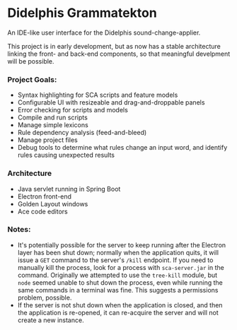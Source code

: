 # Didelphis Grammatekton

An IDE-like user interface for the Didelphis sound-change-applier.

This project is in early development, but as now has a stable architecture
linking the front- and back-end components, so that meaningful develpment will
be possible.

### Project Goals:
 - Syntax highlighting for SCA scripts and feature models
 - Configurable UI with resizeable and drag-and-droppable panels
 - Error checking for scripts and models
 - Compile and run scripts
 - Manage simple lexicons
 - Rule dependency analysis (feed-and-bleed)
 - Manage project files
 - Debug tools to determine what rules change an input word, and identify rules 
   causing unexpected results

### Architecture
 - Java servlet running in Spring Boot
 - Electron front-end
 - Golden Layout windows
 - Ace code editors
 
 ### Notes:
  - It's potentially possible for the server to keep running after the Electron
    layer has been shut down; normally when the application quits, it will issue
    a `GET` command to the  server's `/kill` endpoint. If you need to manually
    kill the process, look for a process with `sca-server.jar` in the command.
    Originally we attempted to use the `tree-kill` module, but `node` seemed
    unable to shut down the process, even while running the same commands in a
    terminal was fine. This suggests a permissions problem, possible.
  - If the server is not shut down when the application is closed, and then the
    application is re-opened, it can re-acquire the server and will not create
    a new instance.
